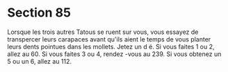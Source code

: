 # Section 85

Lorsque les trois autres Tatous se ruent sur vous, vous essayez de
transpercer leurs carapaces avant qu'ils aient le temps de vous
planter leurs dents pointues dans les mollets. Jetez un d é. Si vous
faites 1 ou 2, allez au  60. Si vous faites 3 ou 4, rendez -vous au  239.
Si vous obtenez un 5 ou un 6, allez au  112.